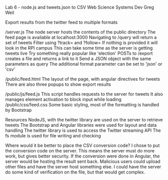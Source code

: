 Lab 6 - node.js and tweets.json to CSV
Web Science Systems Dev
Greg Weil

Export results from the twitter feed to multiple formats

/server.js
	The node server hosts the contents of the public directory
	The feed page is available at localhost:3000
	Navigating to /query will return a set of tweets
		Filter using ?track= and ?follow=
		If nothing is provided it will look in the RPI campus
		This can take some time as the server is getting tweets live
		Try something really popular like 'election'
	POSTs to /export creates a file and returns a link to it
		Send a JSON object with the same parameters as query
		The additional format parameter can be set to 'json' or 'csv'

/public/feed.html
	The layout of the page, with angular directives for tweets
	There are also three popups to show export results

/public/js/feed.js
	This script handles requests to the server for tweets
	It also manages element activation to block input while loading
/public/css/feed.css
	Some basic styling, most of the formatting is handled by Bootstrap

Resources
	NodeJS, with the twitter library are used on the server to retrieve tweets
	The Bootstrap and Angular libraries were used for layout and data handling
	The twitter library is used to access the Twitter streaming API
	The fs module is used for file writing and checking

Where would it be better to place the CSV conversion code?
	I chose to put the conversion code on the server. This means
	the server must do more work, but gives better security. If the
	conversion were done in Angular, the server would be hosting
	the result sent back. Malicious users could upload other files
	and have the server host something else. I could have the server do
	some kind of verification on the file, but that would get complex.
